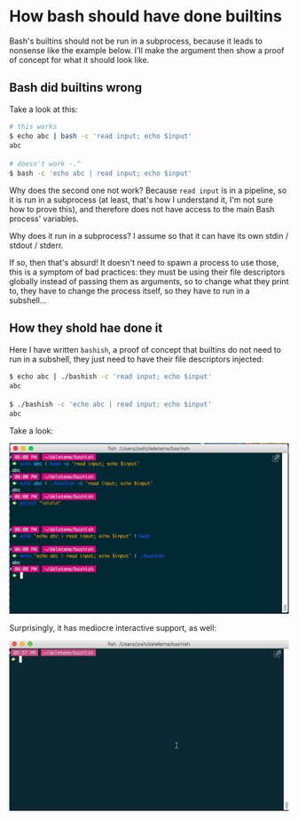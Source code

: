 How bash should have done builtins
==================================

Bash's builtins should not be run in a subprocess, because it leads to nonsense like the example below.
I'll make the argument then show a proof of concept for what it should look like.


Bash did builtins wrong
-----------------------

Take a look at this:

```sh
# this works
$ echo abc | bash -c 'read input; echo $input'
abc

# doesn't work -.^
$ bash -c 'echo abc | read input; echo $input'

```

Why does the second one not work? Because `read input` is in a pipeline,
so it is run in a subprocess (at least, that's how I understand it, I'm not sure how to prove this),
and therefore does not have access to the main Bash process' variables.

Why does it run in a subprocess? I assume so that it can have its own stdin / stdout / stderr.

If so, then that's absurd! It doesn't need to spawn a process to use those, this is a symptom of bad practices:
they must be using their file descriptors globally instead of passing them as arguments, so to change
what they print to, they have to change the process itself, so they have to run in a subshell...

How they shold hae done it
--------------------------

Here I have written `bashish`, a proof of concept that builtins do not need to run in a subshell,
they just need to have their file descriptors injected:

```sh
$ echo abc | ./bashish -c 'read input; echo $input'
abc

$ ./bashish -c 'echo abc | read input; echo $input'
abc
```

Take a look:

![comparison](comparison.png)

Surprisingly, it has mediocre interactive support, as well:

![interactive](interactive.gif)
